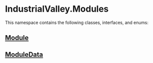 # IndustrialValley.Modules

This namespace contains the following classes, interfaces, and enums:

## [Module](/api/IndustrialValley.Modules/Module.md)


## [ModuleData](/api/IndustrialValley.Modules/ModuleData.md)

